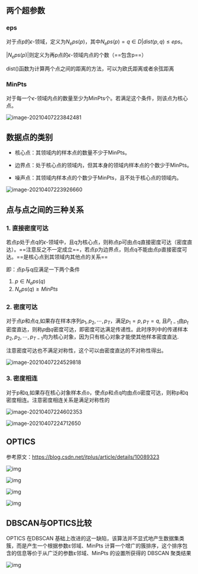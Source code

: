 ## 两个超参数

### eps

对于点p的$\epsilon$-领域，定义为$N_eps(p)$，其中$N_eps(p)={q \in D |dist(p,q) \leq eps}$。

$|N_eps(p)|$则定义为再p点的$\epsilon$-领域内点的个数（==包含p==）

dist()函数为计算两个点之间的距离的方法，可以为欧氏距离或者余弦距离

### MinPts

对于每一个$\epsilon$-领域内点的数量至少为MinPts个。若满足这个条件，则该点为核心点。

![image-20210407223842481](ST-OPTICS.assets/image-20210407223842481.png)

## 数据点的类别

- 核心点：其领域内的样本点的数量不少于MinPts。 

- 边界点：处于核心点的领域内，但其本身的领域内样本点的个数少于MinPts。 

- 噪声点：其领域内样本点的个数少于MinPts，且不处于核心点的领域内。

![image-20210407223926660](ST-OPTICS.assets/image-20210407223926660.png)

## 点与点之间的三种关系

### 1. 直接密度可达

若点p处于点q的$\epsilon$-领域中，且q为核心点，则称点p可由点q直接密度可达（密度直达）。==注意反之不一定成立==，若点p为边界点，则点q不能由点p直接密度可达。==是核心点到其领域内其他点的关系==

即：点p与q应满足一下两个条件

1. $p \in N_eps(q)$
2. $N_eps(q) \geq MinPts$

### 2. 密度可达

对于点$p$和点$q$,如果存在样本序列$p_1,p_2,\cdots,p_T$，满足$p_1 = p,p_T = q$, 且$P_{t-1}$由$p_t$密度直达，则称𝑝由𝑞密度可达，即密度可达满足传递性。此时序列中的传递样本$p_2,p_2,\cdots,p_{T-1}$均为核心对象，因为只有核心对象才能使其他样本密度直达.

注意密度可达也不满足对称性，这个可以由密度直达的不对称性得出。

![image-20210407224529818](ST-OPTICS.assets/image-20210407224529818.png)

### 3. 密度相连

对于p和q,如果存在核心对象样本点o，使点p和点q均由点o密度可达，则称p和q密度相连。注意密度相连关系是满足对称性的

![image-20210407224602353](ST-OPTICS.assets/image-20210407224602353.png)

![image-20210407224712650](ST-OPTICS.assets/image-20210407224712650.png)

## OPTICS

参考原文：https://blog.csdn.net/itplus/article/details/10089323

![img](ST-OPTICS.assets/20130820000851546)

![img](ST-OPTICS.assets/20130820000904500)

![img](ST-OPTICS.assets/20130820000917421)

![img](ST-OPTICS.assets/20130820000932000)

## DBSCAN与OPTICS比较

OPTICS 在DBSCAN 基础上改进的这一缺陷，该算法并不显式地产生数据集类簇，而是产生一个根据参数ε邻域、MinPts 计算一个增广的簇排序，这个排序包含的信息等价于从广泛的参数ε邻域、MinPts 的设置所获得的 DBSCAN 聚类结果

![img](ST-OPTICS.assets/clip_image001.png)